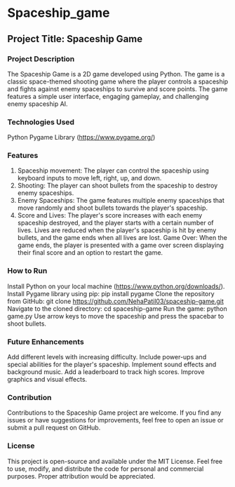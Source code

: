 # Spaceship_game
## Project Title: Spaceship Game
### Project Description
The Spaceship Game is a 2D game developed using Python. The game is a classic space-themed shooting game where the player controls a spaceship and fights against enemy spaceships to survive and score points. The game features a simple user interface, engaging gameplay, and challenging enemy spaceship AI.

### Technologies Used
Python
Pygame Library (https://www.pygame.org/)
### Features
1. Spaceship movement: The player can control the spaceship using keyboard inputs to move left, right, up, and down.
2. Shooting: The player can shoot bullets from the spaceship to destroy enemy spaceships.
3. Enemy Spaceships: The game features multiple enemy spaceships that move randomly and shoot bullets towards the player's spaceship.
4. Score and Lives: The player's score increases with each enemy spaceship destroyed, and the player starts with a certain number of lives. Lives are reduced when the player's spaceship is hit by enemy bullets, and the game ends when all lives are lost.
Game Over: When the game ends, the player is presented with a game over screen displaying their final score and an option to restart the game.
### How to Run
Install Python on your local machine (https://www.python.org/downloads/).
Install Pygame library using pip: pip install pygame
Clone the repository from GitHub: git clone https://github.com/NehaPatil03/spaceship-game.git
Navigate to the cloned directory: cd spaceship-game
Run the game: python game.py
Use arrow keys to move the spaceship and press the spacebar to shoot bullets.
### Future Enhancements
Add different levels with increasing difficulty.
Include power-ups and special abilities for the player's spaceship.
Implement sound effects and background music.
Add a leaderboard to track high scores.
Improve graphics and visual effects.
### Contribution
Contributions to the Spaceship Game project are welcome. If you find any issues or have suggestions for improvements, feel free to open an issue or submit a pull request on GitHub.

### License
This project is open-source and available under the MIT License. Feel free to use, modify, and distribute the code for personal and commercial purposes. Proper attribution would be appreciated.
